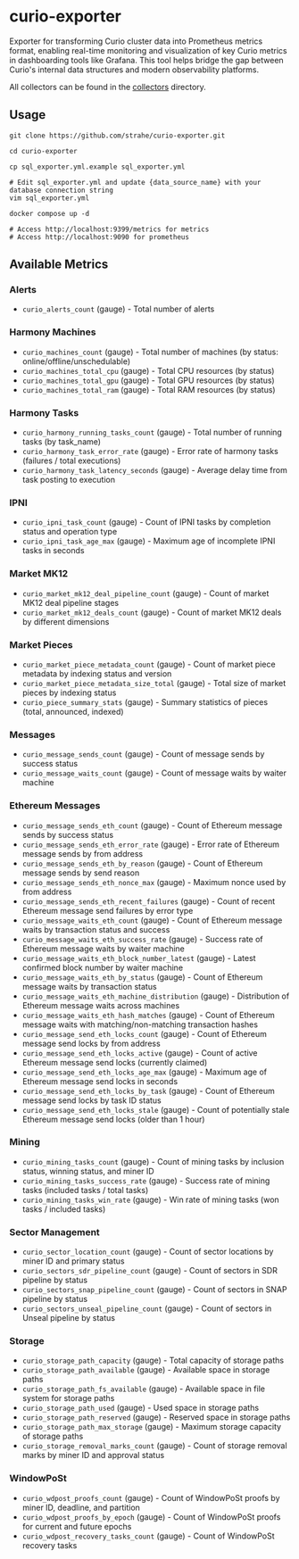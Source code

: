 # curio-exporter

Exporter for transforming Curio cluster data into Prometheus metrics format, enabling real-time monitoring and visualization of key Curio metrics in dashboarding tools like Grafana. This tool helps bridge the gap between Curio's internal data structures and modern observability platforms.

All collectors can be found in the [collectors](/collectors) directory.
## Usage

```shell
git clone https://github.com/strahe/curio-exporter.git

cd curio-exporter

cp sql_exporter.yml.example sql_exporter.yml

# Edit sql_exporter.yml and update {data_source_name} with your database connection string
vim sql_exporter.yml

docker compose up -d

# Access http://localhost:9399/metrics for metrics
# Access http://localhost:9090 for prometheus
```

## Available Metrics

### Alerts
- `curio_alerts_count` (gauge) - Total number of alerts

### Harmony Machines
- `curio_machines_count` (gauge) - Total number of machines (by status: online/offline/unschedulable)
- `curio_machines_total_cpu` (gauge) - Total CPU resources (by status)
- `curio_machines_total_gpu` (gauge) - Total GPU resources (by status)
- `curio_machines_total_ram` (gauge) - Total RAM resources (by status)

### Harmony Tasks
- `curio_harmony_running_tasks_count` (gauge) - Total number of running tasks (by task_name)
- `curio_harmony_task_error_rate` (gauge) - Error rate of harmony tasks (failures / total executions)
- `curio_harmony_task_latency_seconds` (gauge) - Average delay time from task posting to execution

### IPNI
- `curio_ipni_task_count` (gauge) - Count of IPNI tasks by completion status and operation type
- `curio_ipni_task_age_max` (gauge) - Maximum age of incomplete IPNI tasks in seconds

### Market MK12
- `curio_market_mk12_deal_pipeline_count` (gauge) - Count of market MK12 deal pipeline stages
- `curio_market_mk12_deals_count` (gauge) - Count of market MK12 deals by different dimensions

### Market Pieces
- `curio_market_piece_metadata_count` (gauge) - Count of market piece metadata by indexing status and version
- `curio_market_piece_metadata_size_total` (gauge) - Total size of market pieces by indexing status
- `curio_piece_summary_stats` (gauge) - Summary statistics of pieces (total, announced, indexed)

### Messages
- `curio_message_sends_count` (gauge) - Count of message sends by success status
- `curio_message_waits_count` (gauge) - Count of message waits by waiter machine

### Ethereum Messages
- `curio_message_sends_eth_count` (gauge) - Count of Ethereum message sends by success status
- `curio_message_sends_eth_error_rate` (gauge) - Error rate of Ethereum message sends by from address
- `curio_message_sends_eth_by_reason` (gauge) - Count of Ethereum message sends by send reason
- `curio_message_sends_eth_nonce_max` (gauge) - Maximum nonce used by from address
- `curio_message_sends_eth_recent_failures` (gauge) - Count of recent Ethereum message send failures by error type
- `curio_message_waits_eth_count` (gauge) - Count of Ethereum message waits by transaction status and success
- `curio_message_waits_eth_success_rate` (gauge) - Success rate of Ethereum message waits by waiter machine
- `curio_message_waits_eth_block_number_latest` (gauge) - Latest confirmed block number by waiter machine
- `curio_message_waits_eth_by_status` (gauge) - Count of Ethereum message waits by transaction status
- `curio_message_waits_eth_machine_distribution` (gauge) - Distribution of Ethereum message waits across machines
- `curio_message_waits_eth_hash_matches` (gauge) - Count of Ethereum message waits with matching/non-matching transaction hashes
- `curio_message_send_eth_locks_count` (gauge) - Count of Ethereum message send locks by from address
- `curio_message_send_eth_locks_active` (gauge) - Count of active Ethereum message send locks (currently claimed)
- `curio_message_send_eth_locks_age_max` (gauge) - Maximum age of Ethereum message send locks in seconds
- `curio_message_send_eth_locks_by_task` (gauge) - Count of Ethereum message send locks by task ID status
- `curio_message_send_eth_locks_stale` (gauge) - Count of potentially stale Ethereum message send locks (older than 1 hour)

### Mining
- `curio_mining_tasks_count` (gauge) - Count of mining tasks by inclusion status, winning status, and miner ID
- `curio_mining_tasks_success_rate` (gauge) - Success rate of mining tasks (included tasks / total tasks)
- `curio_mining_tasks_win_rate` (gauge) - Win rate of mining tasks (won tasks / included tasks)

### Sector Management
- `curio_sector_location_count` (gauge) - Count of sector locations by miner ID and primary status
- `curio_sectors_sdr_pipeline_count` (gauge) - Count of sectors in SDR pipeline by status
- `curio_sectors_snap_pipeline_count` (gauge) - Count of sectors in SNAP pipeline by status
- `curio_sectors_unseal_pipeline_count` (gauge) - Count of sectors in Unseal pipeline by status

### Storage
- `curio_storage_path_capacity` (gauge) - Total capacity of storage paths
- `curio_storage_path_available` (gauge) - Available space in storage paths
- `curio_storage_path_fs_available` (gauge) - Available space in file system for storage paths
- `curio_storage_path_used` (gauge) - Used space in storage paths
- `curio_storage_path_reserved` (gauge) - Reserved space in storage paths
- `curio_storage_path_max_storage` (gauge) - Maximum storage capacity of storage paths
- `curio_storage_removal_marks_count` (gauge) - Count of storage removal marks by miner ID and approval status

### WindowPoSt
- `curio_wdpost_proofs_count` (gauge) - Count of WindowPoSt proofs by miner ID, deadline, and partition
- `curio_wdpost_proofs_by_epoch` (gauge) - Count of WindowPoSt proofs for current and future epochs
- `curio_wdpost_recovery_tasks_count` (gauge) - Count of WindowPoSt recovery tasks
